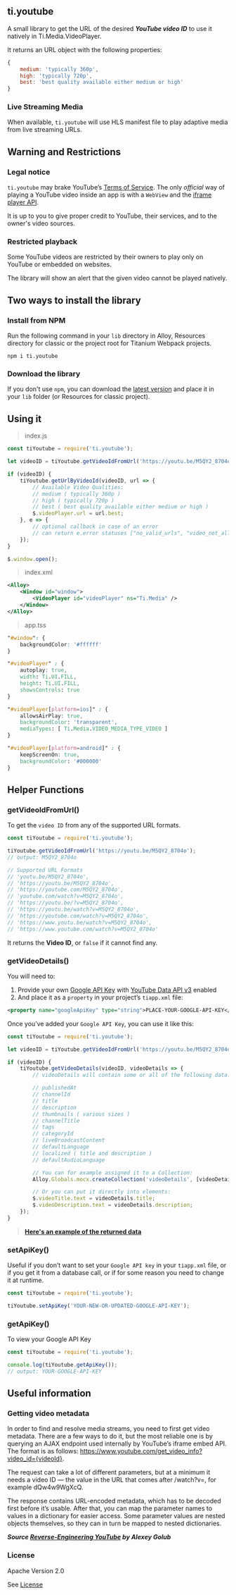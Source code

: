 ## ti.youtube

A small library to get the URL of the desired ***YouTube video ID*** to use it natively in Ti.Media.VideoPlayer.

It returns an URL object with the following properties:

```javascript
{
    medium: 'typically 360p',
    high: 'typically 720p',
    best: 'best quality available either medium or high'
}
```
### Live Streaming Media
When available, `ti.youtube` will use HLS manifest file to play adaptive media from live streaming URLs.

## Warning and Restrictions
### Legal notice
`ti.youtube` may brake YouTube’s [Terms of Service](https://www.youtube.com/t/terms). The only *official* way of playing a YouTube video inside an app is with a `WebView` and the [iframe player API](https://developers.google.com/youtube/iframe_api_reference).

It is up to you to give proper credit to YouTube, their services, and to the owner's video sources.

### Restricted playback
Some YouTube videos are restricted by their owners to play only on YouTube or embedded on websites.

The library will show an alert that the given video cannot be played natively.

## Two ways to install the library
### Install from NPM
Run the following command in your `lib` directory in Alloy, Resources directory for classic or the project root for Titanium Webpack projects.
```terminal
npm i ti.youtube
```

### Download the library
If you don't use `npm`, you can download the [latest version](https://github.com/macCesar/ti.youtube/blob/master/ti.youtube.js) and place it in your `lib` folder (or Resources for classic project).

## Using it
> index.js
```javascript
const tiYoutube = require('ti.youtube');

let videoID = tiYoutube.getVideoIdFromUrl('https://youtu.be/M5QY2_8704o');

if (videoID) {
    tiYoutube.getUrlByVideoId(videoID, url => {
        // Available Video Qualities:
        // medium ( typically 360p )
        // high ( typically 720p )
        // best ( best quality available either medium or high )
        $.videoPlayer.url = url.best;
    }, e => {
        // optional callback in case of an error
        // can return e.error statuses ["no_valid_urls", "video_not_allowed", "http_error"]
    });
}

$.window.open();
```

> index.xml
```xml
<Alloy>
    <Window id="window">
        <VideoPlayer id="videoPlayer" ns="Ti.Media" />
    </Window>
</Alloy>
```

> app.tss
```css
"#window": {
    backgroundColor: '#ffffff'
}

"#videoPlayer" : {
    autoplay: true,
    width: Ti.UI.FILL,
    height: Ti.UI.FILL,
    showsControls: true
}

"#videoPlayer[platform=ios]" : {
    allowsAirPlay: true,
    backgroundColor: 'transparent',
    mediaTypes: [ Ti.Media.VIDEO_MEDIA_TYPE_VIDEO ]
}

"#videoPlayer[platform=android]" : {
    keepScreenOn: true,
    backgroundColor: '#000000'
}
```

## Helper Functions
### getVideoIdFromUrl()
To get the `video ID` from any of the supported URL formats.
```javascript
const tiYoutube = require('ti.youtube');

tiYoutube.getVideoIdFromUrl('https://youtu.be/M5QY2_8704o');
// output: M5QY2_8704o

// Supported URL Formats
// 'youtu.be/M5QY2_8704o',
// 'https://youtu.be/M5QY2_8704o',
// 'https://youtube.com/M5QY2_8704o',
// 'youtube.com/watch?v=M5QY2_8704o',
// 'https://youtu.be/?v=M5QY2_8704o',
// 'https://youtu.be/watch?v=M5QY2_8704o',
// 'https://youtube.com/watch?v=M5QY2_8704o',
// 'https://www.youtu.be/watch?v=M5QY2_8704o',
// 'https://www.youtube.com/watch?v=M5QY2_8704o'
```
It returns the **Video ID**, or `false` if it cannot find any.

### getVideoDetails()
You will need to:
1. Provide your own [Google API Key](https://support.google.com/googleapi/answer/6158862) with [YouTube Data API v3](https://support.google.com/googleapi/answer/6158841?hl=en&ref_topic=7013279) enabled
2. And place it as a `property` in your project’s `tiapp.xml` file:

```xml
<property name="googleApiKey" type="string">PLACE-YOUR-GOOGLE-API-KEY</property>
```

Once you’ve added your `Google API Key`, you can use it like this:


```javascript
const tiYoutube = require('ti.youtube');

let videoID = tiYoutube.getVideoIdFromUrl('https://youtu.be/M5QY2_8704o');

if (videoID) {
    tiYoutube.getVideoDetails(videoID, videoDetails => {
        // videoDetails will contain some or all of the following data:

        // publishedAt
        // channelId
        // title
        // description
        // thumbnails ( various sizes )
        // channelTitle
        // tags
        // categoryId
        // liveBroadcastContent
        // defaultLanguage
        // localized ( title and description )
        // defaultAudioLanguage

        // You can for example assigned it to a Collection:
        Alloy.Globals.mocx.createCollection('videoDetails', [videoDetails]);

        // Or you can put it directly into elements:
        $.videoTitle.text = videoDetails.title;
        $.videoDescription.text = videoDetails.description;
    });
}
```

> **[Here's an example of the returned data](https://github.com/macCesar/ti.youtube/blob/master/videoDetails.md)**

### setApiKey()
Useful if you don’t want to set your `Google API key` in your `tiapp.xml` file, or if you get it from a database call, or if for some reason you need to change it at runtime.

```javascript
const tiYoutube = require('ti.youtube');

tiYoutube.setApiKey('YOUR-NEW-OR-UPDATED-GOOGLE-API-KEY');
```

### getApiKey()
To view your Google API Key

```javascript
const tiYoutube = require('ti.youtube');

console.log(tiYoutube.getApiKey());
// output: YOUR-GOOGLE-API-KEY
```

## Useful information
### Getting video metadata
In order to find and resolve media streams, you need to first get video metadata. There are a few ways to do it, but the most reliable one is by querying an AJAX endpoint used internally by YouTube’s iframe embed API. The format is as follows: https://www.youtube.com/get_video_info?video_id={videoId}.

The request can take a lot of different parameters, but at a minimum it needs a video ID — the value in the URL that comes after /watch?v=, for example dQw4w9WgXcQ.

The response contains URL-encoded metadata, which has to be decoded first before it’s usable. After that, you can map the parameter names to values in a dictionary for easier access. Some parameter values are nested objects themselves, so they can in turn be mapped to nested dictionaries.

***Source [Reverse-Engineering YouTube](https://tyrrrz.me/blog/reverse-engineering-youtube) by Alexey Golub***

### License
Apache Version 2.0

See [License](https://github.com/appit-online/youtube-info-streams/blob/master/LICENSE)
